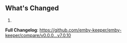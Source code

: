 ## What's Changed

1.

**Full Changelog**: https://github.com/emby-keeper/emby-keeper/compare/v0.0.0...v7.0.10
